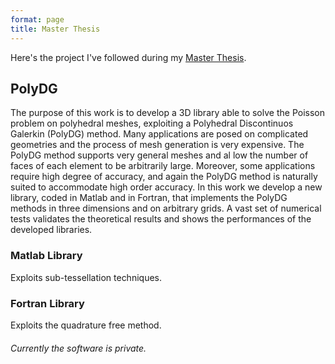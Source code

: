 ```yaml
---
format: page
title: Master Thesis
---
```



Here's the project I've followed during my [Master Thesis](https://alberto1artoni.github.io/assets/pdf/Tesi/TesiStile.pdf).

## PolyDG

The purpose of this work is to develop a 3D library able to solve the
Poisson problem on polyhedral meshes, exploiting a Polyhedral Discontinuos Galerkin (PolyDG) method.
Many applications are posed
on complicated geometries and the process of mesh generation is very
expensive. The PolyDG method supports very general meshes and al
low the number of faces of each element to be arbitrarily large. Moreover,
some applications require high degree of accuracy, and again the
PolyDG method is naturally suited to accommodate high order accuracy.
In this work we develop a new library, coded in Matlab and in
Fortran, that implements the PolyDG methods in three dimensions and
on arbitrary grids. A vast set of numerical tests validates the theoretical 
results and shows the performances of the developed libraries.


### Matlab Library

Exploits sub-tessellation techniques.

### Fortran Library

Exploits the quadrature free method.

###### Currently the software is private.
